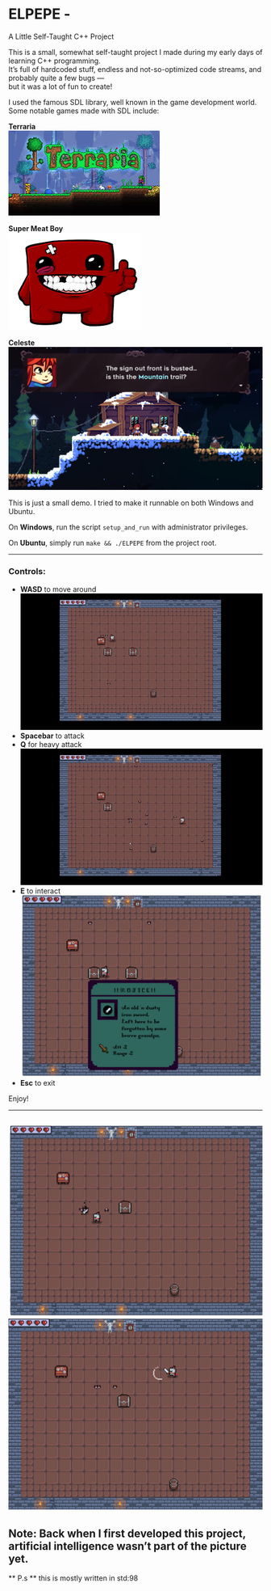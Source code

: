 # ELPEPE -  
A Little Self-Taught C++ Project

This is a small, somewhat self-taught project I made during my early days of learning C++ programming.  
It’s full of hardcoded stuff, endless and not-so-optimized code streams, and probably quite a few bugs —  
but it was a lot of fun to create!

I used the famous SDL library, well known in the game development world.  
Some notable games made with SDL include:

**Terraria**  
![Img](./src/terraria.jpeg)  

**Super Meat Boy**  
![Img](./src/meatboy.png)  

**Celeste**  
![Img](./src/celeste.jpg)  

This is just a small demo. I tried to make it runnable on both Windows and Ubuntu.

On **Windows**, run the script `setup_and_run` with administrator privileges.

On **Ubuntu**, simply run `make && ./ELPEPE` from the project root.

---

### Controls:  
- **WASD** to move around  
 ![WASD](./src/gif1.gif)
- **Spacebar** to attack  
- **Q** for heavy attack
 ![HEAVY](./src/gif2.gif)
- **E** to interact 
 ![Img](./src/select.png)  
- **Esc** to exit  

Enjoy!

---
 ![Img](./src/floor_sword.png)  
 ![Img](./src/sword.png)  
--
**Note:** Back when I first developed this project, artificial intelligence wasn’t part of the picture yet.
--
** P.s ** this is mostly written in std:98 
